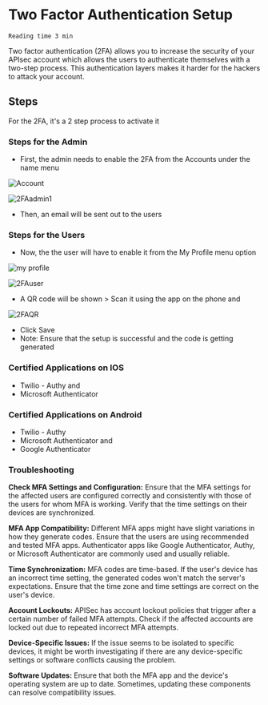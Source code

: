 # Two Factor Authentication Setup


`Reading time 3 min`

Two factor authentication (2FA) allows you to increase the security of your APIsec account which allows the users to authenticate themselves with a two-step process.  This authentication layers makes it harder for the hackers to attack your account.

## Steps

For the 2FA, it's a 2 step process to activate it

### Steps for the Admin
- First, the admin needs to enable the 2FA from the Accounts under the name menu

![Account](https://user-images.githubusercontent.com/105206963/220571253-09e08e65-a186-491c-ba6a-8f24d9345df6.png)

![2FAadmin1](https://user-images.githubusercontent.com/105206963/220570278-943a7294-6784-405e-9154-e3373e929c66.png)

- Then, an email will be sent out to the users

### Steps for the Users
- Now, the the user will have to enable it from the My Profile menu option 

![my profile](https://user-images.githubusercontent.com/105206963/220571745-0e06852e-deaf-49a6-b845-dacc822e2019.png)

![2FAuser](https://user-images.githubusercontent.com/105206963/220571858-6450b4e7-1bd6-474d-81aa-bb6e9d416f15.png)

- A QR code will be shown > Scan it using the app on the phone and 

![2FAQR](https://user-images.githubusercontent.com/105206963/220572117-598a8ae0-b1c8-4eec-a0c4-b22be6c69891.png)

- Click Save
- Note: Ensure that the setup is successful and the code is getting generated


### Certified Applications on IOS
- Twilio - Authy and
- Microsoft Authenticator

### Certified Applications on Android
- Twilio - Authy
- Microsoft Authenticator and
- Google Authenticator


### Troubleshooting ###

**Check MFA Settings and Configuration:**
Ensure that the MFA settings for the affected users are configured correctly and consistently with those of the users for whom MFA is working. Verify that the time settings on their devices are synchronized.

**MFA App Compatibility:**
Different MFA apps might have slight variations in how they generate codes. Ensure that the users are using recommended and tested MFA apps. Authenticator apps like Google Authenticator, Authy, or Microsoft Authenticator are commonly used and usually reliable.

**Time Synchronization:**
MFA codes are time-based. If the user's device has an incorrect time setting, the generated codes won't match the server's expectations. Ensure that the time zone and time settings are correct on the user's device.

**Account Lockouts:**
APISec has account lockout policies that trigger after a certain number of failed MFA attempts. Check if the affected accounts are locked out due to repeated incorrect MFA attempts.

**Device-Specific Issues:**
If the issue seems to be isolated to specific devices, it might be worth investigating if there are any device-specific settings or software conflicts causing the problem.

**Software Updates:**
Ensure that both the MFA app and the device's operating system are up to date. Sometimes, updating these components can resolve compatibility issues.
